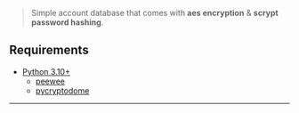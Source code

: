 > Simple account database that comes with **aes encryption** & **scrypt password hashing**.

## Requirements
* [Python 3.10+](https://www.python.org/downloads/)
    * [peewee](https://pypi.org/project/peewee/)
    * [pycryptodome](https://pypi.org/project/pycryptodome/)

---

